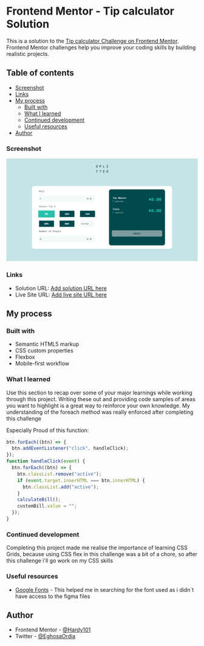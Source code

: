 # Frontend Mentor - Tip calculator Solution

This is a solution to the [Tip calculator Challenge on Frontend Mentor](https://www.frontendmentor.io/challenges/tip-calculator-app-ugJNGbJUX). Frontend Mentor challenges help you improve your coding skills by building realistic projects.

## Table of contents

  - [Screenshot](#screenshot)
  - [Links](#links)
- [My process](#my-process)
  - [Built with](#built-with)
  - [What I learned](#what-i-learned)
  - [Continued development](#continued-development)
  - [Useful resources](#useful-resources)
- [Author](#author)

### Screenshot

![](./screenshot.png)

### Links

- Solution URL: [Add solution URL here](https://github.com/Hardy101/tipcalculator)
- Live Site URL: [Add live site URL here](https://hardy101.github.io/tipcalculator/)

## My process

### Built with

- Semantic HTML5 markup
- CSS custom properties
- Flexbox
- Mobile-first workflow

### What I learned

Use this section to recap over some of your major learnings while working through this project. Writing these out and providing code samples of areas you want to highlight is a great way to reinforce your own knowledge.
My understanding of the foreach method was really enforced after completing this challenge

Especially Proud of this function:
```js
btn.forEach((btn) => {
  btn.addEventListener("click", handleClick);
});
function handleClick(event) {
  btn.forEach((btn) => {
    btn.classList.remove("active");
    if (event.target.innerHTML === btn.innerHTML) {
      btn.classList.add("active");
    }
    calculateBill();
    customBill.value = "";
  });
}
```

### Continued development

Completing this project made me realise the importance of learning CSS Grids, because using CSS flex in this challenge was a bit of a chore, so after this challenge i'll go work on my CSS skills

### Useful resources

- [Google Fonts](https://fonts.google.com/) - This helped me in searching for the font used as i didn`t have access to the figma files

## Author

- Frontend Mentor - [@Hardy101](https://www.frontendmentor.io/profile/Hardy101)
- Twitter - [@EghosaOrdia](https://twitter.com/EghosaOrdia)
